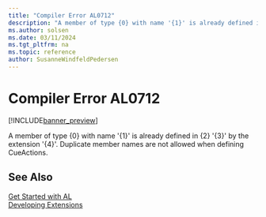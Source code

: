 ```yaml
---
title: "Compiler Error AL0712"
description: "A member of type {0} with name '{1}' is already defined in {2} '{3}' by the extension '{4}'."
ms.author: solsen
ms.date: 03/11/2024
ms.tgt_pltfrm: na
ms.topic: reference
author: SusanneWindfeldPedersen
---
```

[//]: # (START>DO_NOT_EDIT)
[//]: # (IMPORTANT:Do not edit any of the content between here and the END>DO_NOT_EDIT.)
[//]: # (Any modifications should be made in the .xml files in the ModernDev repo.)
# Compiler Error AL0712

[!INCLUDE[banner_preview](../includes/banner_preview.md)]

A member of type {0} with name '{1}' is already defined in {2} '{3}' by the extension '{4}'. Duplicate member names are not allowed when defining CueActions.


[//]: # (IMPORTANT: END>DO_NOT_EDIT)
## See Also  
[Get Started with AL](../devenv-get-started.md)  
[Developing Extensions](../devenv-dev-overview.md)  